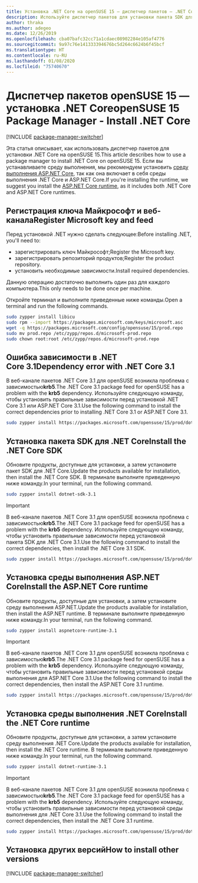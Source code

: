 ```yaml
---
title: Установка .NET Core на openSUSE 15 — диспетчер пакетов — .NET Core
description: Используйте диспетчер пакетов для установки пакета SDK для .NET Core и среды выполнения на openSUSE 15.
author: thraka
ms.author: adegeo
ms.date: 12/26/2019
ms.openlocfilehash: cba07bafc32cc71a1cdaec08902284e105af4776
ms.sourcegitcommit: 9a97c76e141333394676bc5d264c6624b6f45bcf
ms.translationtype: HT
ms.contentlocale: ru-RU
ms.lasthandoff: 01/08/2020
ms.locfileid: "75740670"
---
```

# <a name="opensuse-15-package-manager---install-net-core"></a><span data-ttu-id="5e165-103">Диспетчер пакетов openSUSE 15 — установка .NET Core</span><span class="sxs-lookup"><span data-stu-id="5e165-103">openSUSE 15 Package Manager - Install .NET Core</span></span>

[!INCLUDE [package-manager-switcher](./includes/package-manager-switcher.md)]

<span data-ttu-id="5e165-104">Эта статья описывает, как использовать диспетчер пакетов для установки .NET Core на openSUSE 15.</span><span class="sxs-lookup"><span data-stu-id="5e165-104">This article describes how to use a package manager to install .NET Core on openSUSE 15.</span></span> <span data-ttu-id="5e165-105">Если вы устанавливаете среду выполнения, мы рекомендуем установить [среду выполнения ASP.NET Core](#install-the-aspnet-core-runtime), так как она включает в себя среды выполнения .NET Core и ASP.NET Core.</span><span class="sxs-lookup"><span data-stu-id="5e165-105">If you're installing the runtime, we suggest you install the [ASP.NET Core runtime](#install-the-aspnet-core-runtime), as it includes both .NET Core and ASP.NET Core runtimes.</span></span>

## <a name="register-microsoft-key-and-feed"></a><span data-ttu-id="5e165-106">Регистрация ключа Майкрософт и веб-канала</span><span class="sxs-lookup"><span data-stu-id="5e165-106">Register Microsoft key and feed</span></span>

<span data-ttu-id="5e165-107">Перед установкой .NET нужно сделать следующее:</span><span class="sxs-lookup"><span data-stu-id="5e165-107">Before installing .NET, you'll need to:</span></span>

- <span data-ttu-id="5e165-108">зарегистрировать ключ Майкрософт;</span><span class="sxs-lookup"><span data-stu-id="5e165-108">Register the Microsoft key.</span></span>
- <span data-ttu-id="5e165-109">зарегистрировать репозиторий продуктов;</span><span class="sxs-lookup"><span data-stu-id="5e165-109">Register the product repository.</span></span>
- <span data-ttu-id="5e165-110">установить необходимые зависимости.</span><span class="sxs-lookup"><span data-stu-id="5e165-110">Install required dependencies.</span></span>

<span data-ttu-id="5e165-111">Данную операцию достаточно выполнить один раз для каждого компьютера.</span><span class="sxs-lookup"><span data-stu-id="5e165-111">This only needs to be done once per machine.</span></span>

<span data-ttu-id="5e165-112">Откройте терминал и выполните приведенные ниже команды.</span><span class="sxs-lookup"><span data-stu-id="5e165-112">Open a terminal and run the following commands.</span></span>

```bash
sudo zypper install libicu
sudo rpm --import https://packages.microsoft.com/keys/microsoft.asc
wget -q https://packages.microsoft.com/config/opensuse/15/prod.repo
sudo mv prod.repo /etc/zypp/repos.d/microsoft-prod.repo
sudo chown root:root /etc/zypp/repos.d/microsoft-prod.repo
```

## <a name="dependency-error-with-net-core-31"></a><span data-ttu-id="5e165-113">Ошибка зависимости в .NET Core 3.1</span><span class="sxs-lookup"><span data-stu-id="5e165-113">Dependency error with .NET Core 3.1</span></span>

<span data-ttu-id="5e165-114">В веб-канале пакетов .NET Core 3.1 для openSUSE возникла проблема с зависимостью**krb5**.</span><span class="sxs-lookup"><span data-stu-id="5e165-114">The .NET Core 3.1 package feed for openSUSE has a problem with the **krb5** dependency.</span></span> <span data-ttu-id="5e165-115">Используйте следующую команду, чтобы установить правильные зависимости перед установкой .NET Core 3.1 или ASP.NET Core 3.1.</span><span class="sxs-lookup"><span data-stu-id="5e165-115">Use the following command to install the correct dependencies prior to installing .NET Core 3.1 or ASP.NET Core 3.1.</span></span>

```bash
sudo zypper install https://packages.microsoft.com/opensuse/15/prod/dotnet-runtime-deps-3.1.0-opensuse.42-x64.rpm
```

## <a name="install-the-net-core-sdk"></a><span data-ttu-id="5e165-116">Установка пакета SDK для .NET Core</span><span class="sxs-lookup"><span data-stu-id="5e165-116">Install the .NET Core SDK</span></span>

<span data-ttu-id="5e165-117">Обновите продукты, доступные для установки, а затем установите пакет SDK для .NET Core.</span><span class="sxs-lookup"><span data-stu-id="5e165-117">Update the products available for installation, then install the .NET Core SDK.</span></span> <span data-ttu-id="5e165-118">В терминале выполните приведенную ниже команду.</span><span class="sxs-lookup"><span data-stu-id="5e165-118">In your terminal, run the following command.</span></span>

```bash
sudo zypper install dotnet-sdk-3.1
```

> [!IMPORTANT]
> <span data-ttu-id="5e165-119">В веб-канале пакетов .NET Core 3.1 для openSUSE возникла проблема с зависимостью**krb5**.</span><span class="sxs-lookup"><span data-stu-id="5e165-119">The .NET Core 3.1 package feed for openSUSE has a problem with the **krb5** dependency.</span></span> <span data-ttu-id="5e165-120">Используйте следующую команду, чтобы установить правильные зависимости перед установкой пакета SDK для .NET Core 3.1.</span><span class="sxs-lookup"><span data-stu-id="5e165-120">Use the following command to install the correct dependencies, then install the .NET Core 3.1 SDK.</span></span>
>
> ```bash
> sudo zypper install https://packages.microsoft.com/opensuse/15/prod/dotnet-runtime-deps-3.1.0-opensuse.42-x64.rpm
> ```

## <a name="install-the-aspnet-core-runtime"></a><span data-ttu-id="5e165-121">Установка среды выполнения ASP.NET Core</span><span class="sxs-lookup"><span data-stu-id="5e165-121">Install the ASP.NET Core runtime</span></span>

<span data-ttu-id="5e165-122">Обновите продукты, доступные для установки, а затем установите среду выполнения ASP.NET.</span><span class="sxs-lookup"><span data-stu-id="5e165-122">Update the products available for installation, then install the ASP.NET runtime.</span></span> <span data-ttu-id="5e165-123">В терминале выполните приведенную ниже команду.</span><span class="sxs-lookup"><span data-stu-id="5e165-123">In your terminal, run the following command.</span></span>

```bash
sudo zypper install aspnetcore-runtime-3.1
```

> [!IMPORTANT]
> <span data-ttu-id="5e165-124">В веб-канале пакетов .NET Core 3.1 для openSUSE возникла проблема с зависимостью**krb5**.</span><span class="sxs-lookup"><span data-stu-id="5e165-124">The .NET Core 3.1 package feed for openSUSE has a problem with the **krb5** dependency.</span></span> <span data-ttu-id="5e165-125">Используйте следующую команду, чтобы установить правильные зависимости перед установкой среды выполнения для ASP.NET Core 3.1.</span><span class="sxs-lookup"><span data-stu-id="5e165-125">Use the following command to install the correct dependencies, then install the ASP.NET Core 3.1 runtime.</span></span>
>
> ```bash
> sudo zypper install https://packages.microsoft.com/opensuse/15/prod/dotnet-runtime-deps-3.1.0-opensuse.42-x64.rpm
> ```

## <a name="install-the-net-core-runtime"></a><span data-ttu-id="5e165-126">Установка среды выполнения .NET Core</span><span class="sxs-lookup"><span data-stu-id="5e165-126">Install the .NET Core runtime</span></span>

<span data-ttu-id="5e165-127">Обновите продукты, доступные для установки, а затем установите среду выполнения .NET Core.</span><span class="sxs-lookup"><span data-stu-id="5e165-127">Update the products available for installation, then install the .NET Core runtime.</span></span> <span data-ttu-id="5e165-128">В терминале выполните приведенную ниже команду.</span><span class="sxs-lookup"><span data-stu-id="5e165-128">In your terminal, run the following command.</span></span>

```bash
sudo zypper install dotnet-runtime-3.1
```

> [!IMPORTANT]
> <span data-ttu-id="5e165-129">В веб-канале пакетов .NET Core 3.1 для openSUSE возникла проблема с зависимостью**krb5**.</span><span class="sxs-lookup"><span data-stu-id="5e165-129">The .NET Core 3.1 package feed for openSUSE has a problem with the **krb5** dependency.</span></span> <span data-ttu-id="5e165-130">Используйте следующую команду, чтобы установить правильные зависимости перед установкой среды выполнения для .NET Core 3.1.</span><span class="sxs-lookup"><span data-stu-id="5e165-130">Use the following command to install the correct dependencies, then install the .NET Core 3.1 runtime.</span></span>
>
> ```bash
> sudo zypper install https://packages.microsoft.com/opensuse/15/prod/dotnet-runtime-deps-3.1.0-opensuse.42-x64.rpm
> ```

## <a name="how-to-install-other-versions"></a><span data-ttu-id="5e165-131">Установка других версий</span><span class="sxs-lookup"><span data-stu-id="5e165-131">How to install other versions</span></span>

[!INCLUDE [package-manager-switcher](./includes/package-manager-heading-hack-pkgname.md)]
